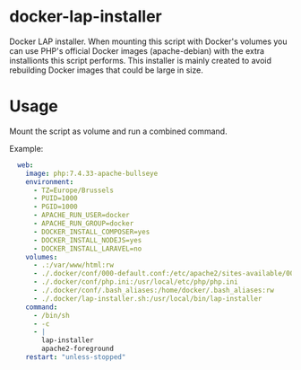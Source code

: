 # docker-lap-installer

Docker LAP installer. When mounting this script with Docker's volumes
you can use PHP's official Docker images (apache-debian) with the extra
installionts this script performs. This installer is mainly created to
avoid rebuilding Docker images that could be large in size.

# Usage

Mount the script as volume and run a combined command.

Example:
```yaml
  web:
    image: php:7.4.33-apache-bullseye
    environment:
      - TZ=Europe/Brussels
      - PUID=1000
      - PGID=1000
      - APACHE_RUN_USER=docker
      - APACHE_RUN_GROUP=docker
      - DOCKER_INSTALL_COMPOSER=yes
      - DOCKER_INSTALL_NODEJS=yes
      - DOCKER_INSTALL_LARAVEL=no
    volumes:
      - .:/var/www/html:rw
      - ./.docker/conf/000-default.conf:/etc/apache2/sites-available/000-default.conf
      - ./.docker/conf/php.ini:/usr/local/etc/php/php.ini
      - ./.docker/conf/.bash_aliases:/home/docker/.bash_aliases:rw
      - ./.docker/lap-installer.sh:/usr/local/bin/lap-installer
    command:
      - /bin/sh
      - -c
      - |
        lap-installer
        apache2-foreground
    restart: "unless-stopped"

```
